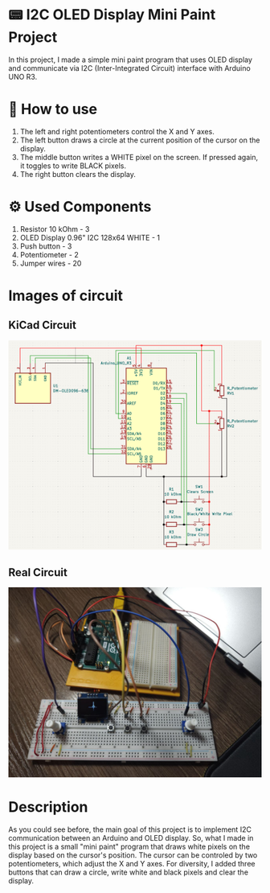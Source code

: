 # 📟 I2C OLED Display Mini Paint Project
In this project, I made a simple mini paint program that uses OLED display and communicate via I2C (Inter-Integrated Circuit) interface with Arduino UNO R3.

# 📲 How to use
1. The left and right potentiometers control the X and Y axes.
2. The left button draws a circle at the current position of the cursor on the display.
3. The middle button writes a WHITE pixel on the screen. If pressed again, it toggles to write BLACK pixels.
4. The right button clears the display.

# ⚙️ Used Components
1. Resistor 10 kOhm - 3
2. OLED Display 0.96" I2C 128x64 WHITE - 1
3. Push button - 3
4. Potentiometer - 2
5. Jumper wires - 20

# Images of circuit

## KiCad Circuit
<img src="Images/Circuit.png" alt="KiCad image of circuit" width="650">

## Real Circuit
<img src="Images/Photo_1.jpg" alt="Real picture of the circuit" width="650">

# Description
As you could see before, the main goal of this project is to implement I2C communication between an Arduino and OLED display. So, what I made in this project is a small "mini paint" program that draws white pixels on the display based on the cursor's position. The cursor can be controled by two potentiometers, which adjust the X and Y axes. For diversity, I added three buttons that can draw a circle, write white and black pixels and clear the display.
